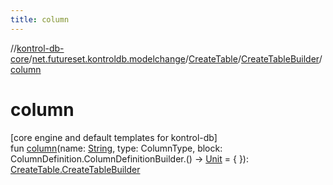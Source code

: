 ```yaml
---
title: column
---
```

//[kontrol-db-core](../../../../index.html)/[net.futureset.kontroldb.modelchange](../../index.html)/[CreateTable](../index.html)/[CreateTableBuilder](index.html)/[column](column.html)



# column



[core engine and default templates for kontrol-db]\
fun [column](column.html)(name: [String](https://kotlinlang.org/api/latest/jvm/stdlib/kotlin/-string/index.html), type: ColumnType, block: ColumnDefinition.ColumnDefinitionBuilder.() -&gt; [Unit](https://kotlinlang.org/api/latest/jvm/stdlib/kotlin/-unit/index.html) = { }): [CreateTable.CreateTableBuilder](index.html)




